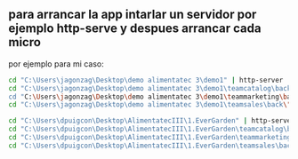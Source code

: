 ## para arrancar la app intarlar un servidor por ejemplo http-serve y despues arrancar cada micro
por ejemplo para mi caso:


```bash
cd "C:\Users\jagonzag\Desktop\demo alimentatec 3\demo1" | http-server    --> http://localhost:8080/index.html
cd "C:\Users\jagonzag\Desktop\demo alimentatec 3\demo1\teamcatalog\back\" | node app.js 
cd "C:\Users\jagonzag\Desktop\demo alimentatec 3\demo1\teammarketing\back\" | node app.js
cd "C:\Users\jagonzag\Desktop\demo alimentatec 3\demo1\teamsales\back\" | node app.js
```

```bash
cd "C:\Users\dpuigcon\Desktop\AlimentatecIII\1.EverGarden" | http-server 
cd "C:\Users\dpuigcon\Desktop\AlimentatecIII\1.EverGarden\teamcatalog\back" | node app.js  
cd "C:\Users\dpuigcon\Desktop\AlimentatecIII\1.EverGarden\teammarketing\back" | node app.js
cd "C:\Users\dpuigcon\Desktop\AlimentatecIII\1.EverGarden\teamsales\back" | node app.js
```